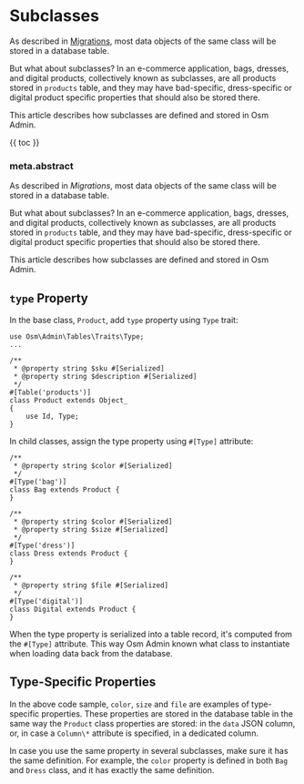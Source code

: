 # Subclasses

As described in [Migrations](02-data-migrations.md), most data objects of the same class will be stored in a database table.

But what about subclasses? In an e-commerce application, bags, dresses, and digital products, collectively known as subclasses, are all products stored in `products` table, and they may have bad-specific, dress-specific or digital product specific properties that should also be stored there.

This article describes how subclasses are defined and stored in Osm Admin.   

{{ toc }}

### meta.abstract

As described in *Migrations*, most data objects of the same class will be stored in a database table.

But what about subclasses? In an e-commerce application, bags, dresses, and digital products, collectively known as subclasses, are all products stored in `products` table, and they may have bad-specific, dress-specific or digital product specific properties that should also be stored there.

This article describes how subclasses are defined and stored in Osm Admin.   

## `type` Property

In the base class, `Product`, add `type` property using `Type` trait:

    use Osm\Admin\Tables\Traits\Type;
    ...
    
    /**
     * @property string $sku #[Serialized]
     * @property string $description #[Serialized]
     */
    #[Table('products')]
    class Product extends Object_
    {
        use Id, Type;
    }

In child classes, assign the type property using `#[Type]` attribute:

    /**
     * @property string $color #[Serialized]
     */
    #[Type('bag')]
    class Bag extends Product {
    }  

    /**
     * @property string $color #[Serialized]
     * @property string $size #[Serialized]
     */
    #[Type('dress')]
    class Dress extends Product {
    }  

    /**
     * @property string $file #[Serialized]
     */
    #[Type('digital')]
    class Digital extends Product {
    }  

When the type property is serialized into a table record, it's computed from the `#[Type]` attribute. This way Osm Admin known what class to instantiate when loading data back from the database.

## Type-Specific Properties

In the above code sample, `color`, `size` and `file` are examples of type-specific properties. These properties are stored in the database table in the same way the `Product` class properties are stored: in the `data` JSON column, or, in case a `Column\*` attribute is specified, in a dedicated column.

In case you use the same property in several subclasses, make sure it has the same definition. For example, the `color` property is defined in both `Bag` and `Dress` class, and it has exactly the same definition. 

